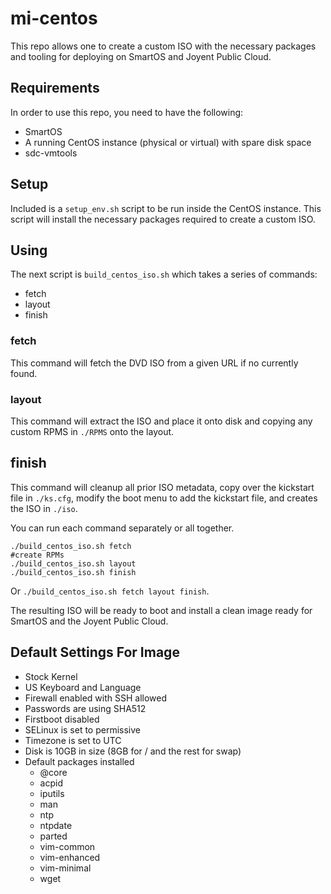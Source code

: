# mi-centos

This repo allows one to create a custom ISO with the necessary packages and
tooling for deploying on SmartOS and Joyent Public Cloud.

## Requirements

In order to use this repo, you need to have the following:

 * SmartOS
 * A running CentOS instance (physical or virtual) with spare disk space
 * sdc-vmtools

## Setup

Included is a `setup_env.sh` script to be run inside the CentOS instance. This
script will install the necessary packages required to create a custom ISO.

## Using

The next script is `build_centos_iso.sh` which takes a series of commands:

 * fetch
 * layout
 * finish

### fetch
This command will fetch the DVD ISO from a given URL if no currently found.

### layout
This command will extract the ISO and place it onto disk and copying any
custom RPMS in `./RPMS` onto the layout.

## finish
This command will cleanup all prior ISO metadata, copy over the kickstart file
in `./ks.cfg`, modify the boot menu to add the kickstart file, and
creates the ISO in `./iso`.

You can run each command separately or all together.

```
./build_centos_iso.sh fetch
#create RPMs
./build_centos_iso.sh layout
./build_centos_iso.sh finish
```

Or `./build_centos_iso.sh fetch layout finish`.

The resulting ISO will be ready to boot and install a clean image ready for
SmartOS and the Joyent Public Cloud.

## Default Settings For Image

* Stock Kernel
* US Keyboard and Language
* Firewall enabled with SSH allowed
* Passwords are using SHA512
* Firstboot disabled
* SELinux is set to permissive
* Timezone is set to UTC
* Disk is 10GB in size (8GB for / and the rest for swap)
* Default packages installed
   * @core
   * acpid
   * iputils
   * man
   * ntp
   * ntpdate
   * parted
   * vim-common
   * vim-enhanced
   * vim-minimal
   * wget
